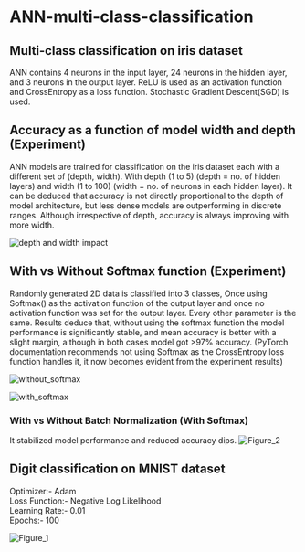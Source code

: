 # ANN-multi-class-classification
## Multi-class classification on iris dataset
ANN contains 4 neurons in the input layer, 24 neurons in the hidden layer, and 3 neurons in the output layer. ReLU is used as an activation function and CrossEntropy as a loss function. Stochastic Gradient Descent(SGD) is used. 

## Accuracy as a function of model width and depth  (Experiment)
ANN models are trained for classification on the iris dataset each with a different set of (depth, width). With depth (1 to 5) (depth = no. of hidden layers) and width (1 to 100) (width = no. of neurons in each hidden layer). It can be deduced that accuracy is not directly proportional to the depth of model architecture, but less dense models are outperforming in discrete ranges. Although irrespective of depth, accuracy is always improving with more width.

![depth and width impact](https://github.com/nishit3/ANN-multi-class-classification/assets/90385616/a0fe7f01-ad7d-4004-8803-9f160639ab97)

## With vs Without Softmax function  (Experiment)
Randomly generated 2D data is classified into 3 classes, Once using Softmax() as the activation function of the output layer and once no activation function was set for the output layer. Every other parameter is the same. Results deduce that, without using the softmax function the model performance is significantly stable, and mean accuracy is better with a slight margin, although in both cases model got >97% accuracy.
(PyTorch documentation recommends not using Softmax as the CrossEntropy loss function handles it, it now becomes evident from the experiment results)

![without_softmax](https://github.com/nishit3/ANN-multi-class-classification/assets/90385616/fb18bdfe-45f0-4a29-a575-fa53893112a4)


![with_softmax](https://github.com/nishit3/ANN-multi-class-classification/assets/90385616/a11009f7-877c-4002-869a-302fe3bf07ca)

### With vs Without Batch Normalization (With Softmax)
It stabilized model performance and reduced accuracy dips.
![Figure_2](https://github.com/nishit3/ANN-multi-class-classification/assets/90385616/e0dc6fdb-5487-4bb0-8fde-618af3644176)

## Digit classification on MNIST dataset
Optimizer:- Adam  
Loss Function:- Negative Log Likelihood  
Learning Rate:- 0.01  
Epochs:- 100  

![Figure_1](https://github.com/nishit3/ANN-multi-class-classification/assets/90385616/c60b76e6-8e07-46aa-9828-50ccee5d45d6)
